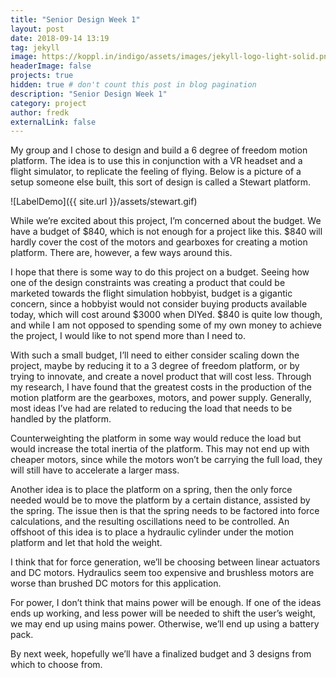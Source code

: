 ```yaml
---
title: "Senior Design Week 1"
layout: post
date: 2018-09-14 13:19
tag: jekyll
image: https://koppl.in/indigo/assets/images/jekyll-logo-light-solid.png
headerImage: false
projects: true
hidden: true # don't count this post in blog pagination
description: "Senior Design Week 1"
category: project
author: fredk
externalLink: false
---
```

My group and I chose to design and build a 6 degree of freedom motion platform. The idea is to use this in conjunction with a VR headset and a flight simulator, to replicate the feeling of flying. Below is a picture of a setup someone else built, this sort of design is called a Stewart platform.

![LabelDemo]({{ site.url }}/assets/stewart.gif)

While we’re excited about this project, I’m concerned about the budget. We have a budget of $840, which is not enough for a project like this. $840 will hardly cover the cost of the motors and gearboxes for creating a motion platform. There are, however, a few ways around this.

I hope that there is some way to do this project on a budget. Seeing how one of the design constraints was creating a product that could be marketed towards the flight simulation hobbyist, budget is a gigantic concern, since a hobbyist would not consider buying products available today, which will cost around $3000 when DIYed. $840 is quite low though, and while I am not opposed to spending some of my own money to achieve the project, I would like to not spend more than I need to.

With such a small budget, I’ll need to either consider scaling down the project, maybe by reducing it to a 3 degree of freedom platform, or by trying to innovate, and create a novel product that will cost less. Through my research, I have found that the greatest costs in the production of the motion platform are the gearboxes, motors, and power supply. Generally, most ideas I’ve had are related to reducing the load that needs to be handled by the platform.

Counterweighting the platform in some way would reduce the load but would increase the total inertia of the platform. This may not end up with cheaper motors, since while the motors won’t be carrying the full load, they will still have to accelerate a larger mass.

Another idea is to place the platform on a spring, then the only force needed would be to move the platform by a certain distance, assisted by the spring. The issue then is that the spring needs to be factored into force calculations, and the resulting oscillations need to be controlled. An offshoot of this idea is to place a hydraulic cylinder under the motion platform and let that hold the weight.

I think that for force generation, we’ll be choosing between linear actuators and DC motors. Hydraulics seem too expensive and brushless motors are worse than brushed DC motors for this application.

For power, I don’t think that mains power will be enough. If one of the ideas ends up working, and less power will be needed to shift the user’s weight, we may end up using mains power. Otherwise, we’ll end up using a battery pack.

By next week, hopefully we’ll have a finalized budget and 3 designs from which to choose from.


